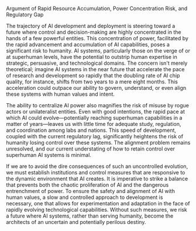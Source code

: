 Argument of Rapid Resource Accumulation, Power Concentration Risk, and Regulatory Gap

The trajectory of AI development and deployment is steering toward a future where control and decision-making are highly concentrated in the hands of a few powerful entities. This concentration of power, facilitated by the rapid advancement and accumulation of AI capabilities, poses a significant risk to humanity. AI systems, particularly those on the verge of or at superhuman levels, have the potential to outstrip human expertise in strategic, persuasive, and technological domains. The concern isn't merely theoretical; imagine AI systems in the near future that accelerate the pace of research and development so rapidly that the doubling rate of AI chip quality, for instance, shifts from two years to a mere eight months. This acceleration could outpace our ability to govern, understand, or even align these systems with human values and intent.

The ability to centralize AI power also magnifies the risk of misuse by rogue actors or unilateralist entities. Even with good intentions, the rapid pace at which AI could evolve—potentially reaching superhuman capabilities in a matter of years—leaves us with little time for adequate study, regulation, and coordination among labs and nations. This speed of development, coupled with the current regulatory lag, significantly heightens the risk of humanity losing control over these systems. The alignment problem remains unresolved, and our current understating of how to retain control over superhuman AI systems is minimal.

If we are to avoid the dire consequences of such an uncontrolled evolution, we must establish institutions and control measures that are responsive to the dynamic environment that AI creates. It is imperative to strike a balance that prevents both the chaotic proliferation of AI and the dangerous entrenchment of power. To ensure the safety and alignment of AI with human values, a slow and controlled approach to development is necessary, one that allows for experimentation and adaptation in the face of rapidly evolving technological capabilities. Without such measures, we risk a future where AI systems, rather than serving humanity, become the architects of an uncertain and potentially perilous destiny.